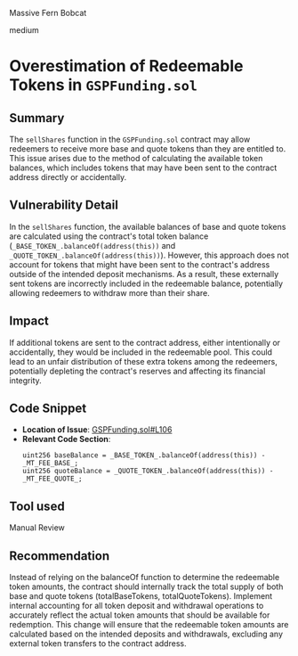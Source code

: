 Massive Fern Bobcat

medium

# Overestimation of Redeemable Tokens in `GSPFunding.sol`

## Summary
The `sellShares` function in the `GSPFunding.sol` contract may allow redeemers to receive more base and quote tokens than they are entitled to. This issue arises due to the method of calculating the available token balances, which includes tokens that may have been sent to the contract address directly or accidentally.


## Vulnerability Detail
In the `sellShares` function, the available balances of base and quote tokens are calculated using the contract's total token balance (`_BASE_TOKEN_.balanceOf(address(this))` and `_QUOTE_TOKEN_.balanceOf(address(this))`). However, this approach does not account for tokens that might have been sent to the contract's address outside of the intended deposit mechanisms. As a result, these externally sent tokens are incorrectly included in the redeemable balance, potentially allowing redeemers to withdraw more than their share.

## Impact
If additional tokens are sent to the contract address, either intentionally or accidentally, they would be included in the redeemable pool. This could lead to an unfair distribution of these extra tokens among the redeemers, potentially depleting the contract's reserves and affecting its financial integrity.


## Code Snippet
- **Location of Issue**: [GSPFunding.sol#L106](https://github.com/sherlock-audit/2023-12-dodo-gsp/blob/main/dodo-gassaving-pool/contracts/GasSavingPool/impl/GSPFunding.sol#L106)
- **Relevant Code Section**:
  ```solidity
  uint256 baseBalance = _BASE_TOKEN_.balanceOf(address(this)) - _MT_FEE_BASE_; 
  uint256 quoteBalance = _QUOTE_TOKEN_.balanceOf(address(this)) - _MT_FEE_QUOTE_;
  ```

## Tool used

Manual Review

## Recommendation
Instead of relying on the balanceOf function to determine the redeemable token amounts, the contract should internally track the total supply of both base and quote tokens (totalBaseTokens, totalQuoteTokens).
Implement internal accounting for all token deposit and withdrawal operations to accurately reflect the actual token amounts that should be available for redemption.
This change will ensure that the redeemable token amounts are calculated based on the intended deposits and withdrawals, excluding any external token transfers to the contract address.